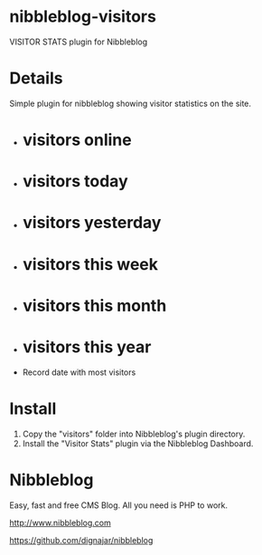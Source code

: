 # nibbleblog-visitors
VISITOR STATS plugin for Nibbleblog


# Details

Simple plugin for nibbleblog showing visitor statistics on the site.

* # visitors online
* # visitors today
* # visitors yesterday
* # visitors this week
* # visitors this month
* # visitors this year
* Record date with most visitors

# Install

1. Copy the "visitors" folder into Nibbleblog's plugin directory.
2. Install the "Visitor Stats" plugin via the Nibbleblog Dashboard.


# Nibbleblog

Easy, fast and free CMS Blog. All you need is PHP to work.

http://www.nibbleblog.com

https://github.com/dignajar/nibbleblog
